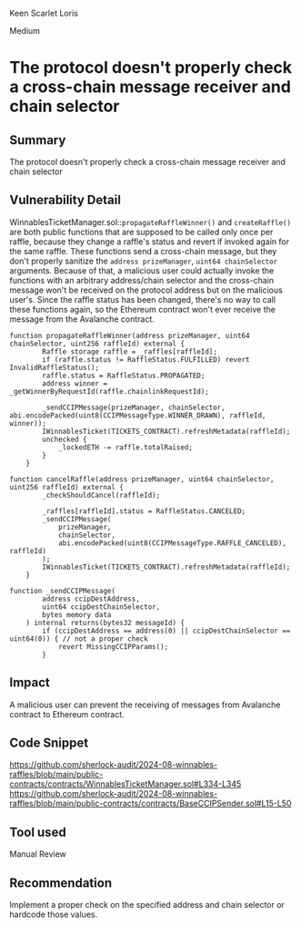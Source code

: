 Keen Scarlet Loris

Medium

# The protocol doesn't properly check a cross-chain message receiver and chain selector

## Summary
The protocol doesn't properly check a cross-chain message receiver and chain selector

## Vulnerability Detail
WinnablesTicketManager.sol::`propagateRaffleWinner()` and `createRaffle()` are both public functions that are supposed to be called only once per raffle, because they change a raffle's status and revert if invoked again for the same raffle. These functions send a cross-chain message, but they don't properly sanitize the `address prizeManager`, `uint64 chainSelector` arguments. Because of that, a malicious user could actually invoke the functions with an arbitrary address/chain selector and the cross-chain message won't be received on the protocol address but on the malicious user's. Since the raffle status has been changed, there's no way to call these functions again, so the Ethereum contract won't ever receive the message from the Avalanche contract.
```solidity
function propagateRaffleWinner(address prizeManager, uint64 chainSelector, uint256 raffleId) external {
        Raffle storage raffle = _raffles[raffleId];
        if (raffle.status != RaffleStatus.FULFILLED) revert InvalidRaffleStatus();
        raffle.status = RaffleStatus.PROPAGATED;
        address winner = _getWinnerByRequestId(raffle.chainlinkRequestId);

        _sendCCIPMessage(prizeManager, chainSelector, abi.encodePacked(uint8(CCIPMessageType.WINNER_DRAWN), raffleId, winner));
        IWinnablesTicket(TICKETS_CONTRACT).refreshMetadata(raffleId);
        unchecked {
            _lockedETH -= raffle.totalRaised;
        }
    }
```
```solidity
function cancelRaffle(address prizeManager, uint64 chainSelector, uint256 raffleId) external {
        _checkShouldCancel(raffleId);

        _raffles[raffleId].status = RaffleStatus.CANCELED;
        _sendCCIPMessage(
            prizeManager,
            chainSelector,
            abi.encodePacked(uint8(CCIPMessageType.RAFFLE_CANCELED), raffleId)
        );
        IWinnablesTicket(TICKETS_CONTRACT).refreshMetadata(raffleId);
    }
```
```solidity
function _sendCCIPMessage(
        address ccipDestAddress,
        uint64 ccipDestChainSelector,
        bytes memory data
    ) internal returns(bytes32 messageId) {
        if (ccipDestAddress == address(0) || ccipDestChainSelector == uint64(0)) { // not a proper check
            revert MissingCCIPParams();
        }

```
## Impact
A malicious user can prevent the receiving of messages from Avalanche contract to Ethereum contract.

## Code Snippet
https://github.com/sherlock-audit/2024-08-winnables-raffles/blob/main/public-contracts/contracts/WinnablesTicketManager.sol#L334-L345
https://github.com/sherlock-audit/2024-08-winnables-raffles/blob/main/public-contracts/contracts/BaseCCIPSender.sol#L15-L50

## Tool used

Manual Review

## Recommendation
Implement a proper check on the specified address and chain selector or hardcode those values.